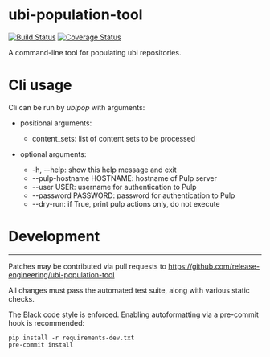# **ubi-population-tool**
[![Build Status](https://travis-ci.org/release-engineering/ubi-population-tool.svg?branch=master)](https://travis-ci.org/release-engineering/ubi-population-tool)
[![Coverage Status](https://coveralls.io/repos/github/release-engineering/ubi-population-tool/badge.svg?branch=master)](https://coveralls.io/github/release-engineering/ubi-population-tool?branch=master)


A command-line tool for populating ubi repositories.

# Cli usage

Cli can be run by *ubipop* with arguments:

- positional arguments:
  - content_sets: list of content sets to be processed

- optional arguments:
  - -h, --help: show this help message and exit
  - --pulp-hostname HOSTNAME: hostname of Pulp server
  - --user USER: username for authentication to Pulp
  - --password PASSWORD: password for authentication to Pulp
  - --dry-run: if True, print pulp actions only, do not execute

# Development
-----------

Patches may be contributed via pull requests to
https://github.com/release-engineering/ubi-population-tool

All changes must pass the automated test suite, along with various static
checks.

The [Black](https://black.readthedocs.io/) code style is enforced.
Enabling autoformatting via a pre-commit hook is recommended:

```
pip install -r requirements-dev.txt
pre-commit install
```